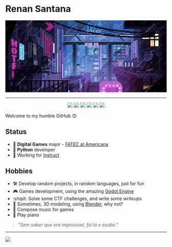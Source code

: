 # Renan Santana

![](https://github.com/Doc-McCoy/Doc-McCoy/blob/master/img/cyber.gif)

---

<p align="center">
  <a href="https://www.linkedin.com/in/renan-santana-0189b1133/"><img src="https://img.shields.io/badge/-LinkedIn-blue?style=flat&logo=Linkedin&logoColor=white"></a>
  <a href="https://renan-std.medium.com/"><img src="https://img.shields.io/badge/-Medium-03a57a?style=flat&labelColor=03a57a&logo=Medium"></a>
  <a href="https://soundcloud.com/docmccoy7"><img src="https://img.shields.io/badge/-SoundCloud-c14438?style=flat&logo=SoundCloud&logoColor=white&color=orange"></a>
  <a href="https://docmccoy.itch.io/"><img src="https://img.shields.io/badge/-Itch.io-blue?style=flat&logo=Itch.io&logoColor=white&color=blueviolet"></a>
  <a href="https://www.youtube.com/channel/UClDrazNffQE2DcPohGI2tYg"><img src="https://img.shields.io/badge/-YouTube-c14438?style=flat&logo=YouTube&logoColor=white&color=red"></a>
  <a href="https://www.artstation.com/docmccoy"><img src="https://img.shields.io/badge/-ArtStation-c14438?style=flat&logo=ArtStation&logoColor=white&color=blue"></a>
</p>

Welcome to my humble GitHub :blush:

## Status

- :school: **Digital Games** major - [FATEC at Americana](http://www.fatec.edu.br/)
- :snake: **Python** developer
- :briefcase: Working for [Instruct](https://instruct.com.br/)

## Hobbies

- :hammer_and_wrench: Develop random projects, in random languages, just for fun
- :video_game: Games development, using the amazing [Godot Engine](https://godotengine.org/)
- :shipit: Solve some CTF challenges, and write some writeups
- :rocket: Sometimes, 3D modeling, using [Blender](https://www.blender.org/), why not?
- :musical_score: Compose music for games
- :musical_keyboard: Play piano

>*"Sem saber que era impossível, foi lá e soube."*

---

![](https://github.com/renanstd/renanstd/blob/master/img/rain.gif)
